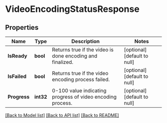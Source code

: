 # VideoEncodingStatusResponse

## Properties
Name | Type | Description | Notes
------------ | ------------- | ------------- | -------------
**IsReady** | **bool** | Returns true if the video is done encoding and finalized. | [optional] [default to null]
**IsFailed** | **bool** | Returns true if the video encoding process failed. | [optional] [default to null]
**Progress** | **int32** | 0-100 value indicating progress of video encoding process. | [optional] [default to null]

[[Back to Model list]](../README.md#documentation-for-models) [[Back to API list]](../README.md#documentation-for-api-endpoints) [[Back to README]](../README.md)


